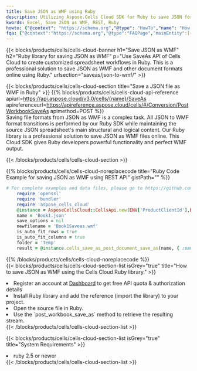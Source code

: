 ```yaml
---
title: Save JSON as WMF using Ruby 
description: Utilizing Aspose.Cells Cloud SDK for Ruby to save JSON format file as WMF format file. 
kwords: Excel, Save JSON as WMF, REST, Ruby
howto: {"@context": "https://schema.org","@type": "HowTo","name": "How to save JSON as WMF using the Cells Cloud Ruby library.","description": "How to save JSON as WMF using the Cells Cloud Ruby library.","image": {"@type": "ImageObject"},"url": "/ruby/saveas/json-to-wmf/","step": [{ "@type": "HowToStep","name": "How to save JSON as WMF using the Cells Cloud Ruby library. step 1", "image": {"@type": "ImageObject",},"url": "/ruby/saveas/json-to-wmf/","text": "Register an account at <a href='https://dashboard.aspose.cloud/'>Dashboard</a> to get free API quota & authorization details",},{ "@type": "HowToStep","name": "How to save JSON as WMF using the Cells Cloud Ruby library. step 1", "image": {"@type": "ImageObject",},"url": "/ruby/saveas/json-to-wmf/","text": "Install Ruby library and add the reference (import the library) to your project.",},{ "@type": "HowToStep","name": "How to save JSON as WMF using the Cells Cloud Ruby library. step 1", "image": {"@type": "ImageObject",},"url": "/ruby/saveas/json-to-wmf/","text": "Open the source file in Ruby.",},{ "@type": "HowToStep","name": "How to save JSON as WMF using the Cells Cloud Ruby library. step 1", "image": {"@type": "ImageObject",},"url": "/ruby/saveas/json-to-wmf/","text": "Use the `post_workbook_save_as` method to retrieve the resulting stream.",}, ],"supply": {"@type": "HowToSupply","name": "document"},"tool": [{"@type": "HowToTool","name": "RubyMine, Visual Studio Code, Aptana Studio, NetBeans"},{"@type": "HowToTool","name": "Aspose Cells"}],"totalTime": "PT6M"}
fqa: {"@context":"https://schema.org","@type":"FAQPage","mainEntity":[{"@type":"Question","name":"Why save file as other formats file in C# using REST API?","acceptedAnswer":{"@type":"Answer","text":"Documents are encoded in many ways, and some files may be incompatible with the software you use. To open and read such files, just save them as appropriate file formats.<br/><ol><li>Install .NET SDK and add the reference (import the library) to your project.</li><li>Open the source file in C# using REST API.</li><li>Call the PostWorkbookSaveAsRequest() method, passing an output filename with required extension.</li><li>Get the result of save as a separate file.</li></ol>"}},{"@type":"Question","name":"What file formats can I save as with your C# library?","acceptedAnswer":{"@type":"Answer","text":"We support a variety of file formats for conversion using .NET library, including XLSX, Excel, xls , PDF, CSV, HTML, Markdown, XML, PNG, JPG, TIFF, Json, TXT and many more."}},{"@type":"Question","name":"What is the maximum allowed file size for conversion using this .NET library?","acceptedAnswer":{"@type":"Answer","text":"There are no file size limits for format conversions using .NET library."}}]}
---
```



{{< blocks/products/cells/cells-cloud-banner h1="Save JSON as WMF" h2="Ruby library for saving JSON as WMF" p="Use SaveAs API of Cells Cloud to create customized spreadsheet workflows in Ruby. This is a professional solution to save JSON as WMF and other document formats online using Ruby." urlsection="saveas/json-to-wmf/" >}}

{{< blocks/products/cells/cells-cloud-section  title="Save a JSON file as WMF in Ruby" >}}
{{% blocks/products/cells/cells-cloud-api-reference  apiurl=https://api.aspose.cloud/v3.0/cells/{name}/SaveAs  apireferenceurl=https://apireference.aspose.cloud/cells/#/Conversion/PostWorkbookSaveAs  apimethod=POST %}}
<br/>
Saving file formats from JSON as WMF is a complex task. All JSON to WMF format transitions is performed by our Ruby SDK while maintaining the source JSON spreadsheet's main structural and logical content. Our Ruby library is a professional solution to save JSON as WMF files online. This Cloud SDK gives Ruby developers powerful functionality and perfect WMF output.

{{< /blocks/products/cells/cells-cloud-section >}}

{{% blocks/products/cells/cells-cloud-noreplacecode title="Ruby Code Example for saving JSON as WMF using REST API" gistPath="" %}}
  
```ruby
# For complete examples and data files, please go to https://github.com/aspose-cells-cloud/aspose-cells-cloud-ruby/
    require 'openssl'
    require 'bundler'
    require 'aspose_cells_cloud'
    @instance = AsposeCellsCloud::CellsApi.new(ENV['ProductClientId'],ENV['ProductClientSecret'])
    name = 'Book1.json'
    save_options = nil
    newfilename = 'Book1Saveas.wmf'
    is_auto_fit_rows = true
    is_auto_fit_columns = true
    folder = 'Temp'
    result = @instance.cells_save_as_post_document_save_as(name, { :save_options=>save_options, :newfilename=>(folder+"/"+newfilename), :is_auto_fit_rows=>is_auto_fit_rows, :is_auto_fit_columns=>is_auto_fit_columns, :folder=>folder})
```
  
{{% /blocks/products/cells/cells-cloud-noreplacecode  %}}
<br/>
{{< blocks/products/cells/cells-cloud-section-list isGrey="true"  title="How to save JSON as WMF using the Cells Cloud Ruby library." >}}
<li>Register an account at <a href="https://dashboard.aspose.cloud/">Dashboard</a> to get free API quota & authorization details</li>
<li>Install Ruby library and add the reference (import the library) to your project.</li>
<li>Open the source file in Ruby.</li>
<li>Use the `post_workbook_save_as` method to retrieve the resulting stream.</li>
{{< /blocks/products/cells/cells-cloud-section-list >}}

{{< blocks/products/cells/cells-cloud-section-list isGrey="true"  title="System Requirements" >}}
<li>ruby 2.5 or newer</li>
{{< /blocks/products/cells/cells-cloud-section-list >}}
